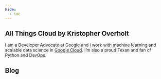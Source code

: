 ```yaml
---
hide:
  - toc
---
```


## All Things Cloud by Kristopher Overholt

I am a Developer Advocate at Google and I work with machine learning and
scalable data science in [Google Cloud](https://cloud.google.com). I’m also a
proud Texan and fan of Python and DevOps.

## Blog
